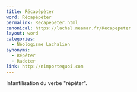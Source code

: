 ```yaml
---
title: Récapépèter
word: Récapépèter
permalink: Recapepeter.html
canonical: https://lachal.neamar.fr/Recapepeter
layout: word
categories:
  - Néologisme Lachalien
synonyms:
  - Répéter
  - Radoter
link: http://nimportequoi.com
---
```


Infantilisation du verbe &quot;répéter&quot;.

